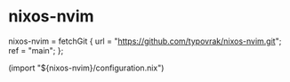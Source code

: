 # nixos-nvim

nixos-nvim = fetchGit {
	url = "https://github.com/typovrak/nixos-nvim.git";
	ref = "main";
};

(import "${nixos-nvim}/configuration.nix")
